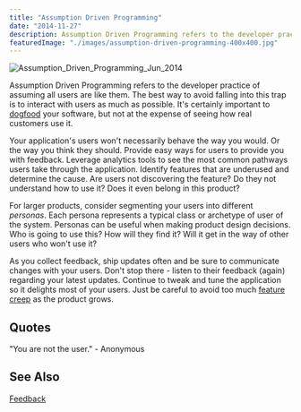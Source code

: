 ```yaml
---
title: "Assumption Driven Programming"
date: "2014-11-27"
description: Assumption Driven Programming refers to the developer practice of assuming all users are like them.
featuredImage: "./images/assumption-driven-programming-400x400.jpg"
---
```


![Assumption_Driven_Programming_Jun_2014](images/assumption-driven-programming-400x400.jpg)

Assumption Driven Programming refers to the developer practice of assuming all users are like them. The best way to avoid falling into this trap is to interact with users as much as possible. It's certainly important to [dogfood](/practices/dogfooding) your software, but not at the expense of seeing how real customers use it.

Your application's users won't necessarily behave the way you would. Or the way you think they should. Provide easy ways for users to provide you with feedback. Leverage analytics tools to see the most common pathways users take through the application. Identify features that are underused and determine the cause. Are users not discovering the feature? Do they not understand how to use it? Does it even belong in this product?

For larger products, consider segmenting your users into different _personas_. Each persona represents a typical class or archetype of user of the system. Personas can be useful when making product design decisions. Who is going to use this? How will they find it? Will it get in the way of other users who won't use it?

As you collect feedback, ship updates often and be sure to communicate changes with your users. Don't stop there - listen to their feedback (again) regarding your latest updates. Continue to tweak and tune the application so it delights most of your users. Just be careful to avoid too much [feature creep](feature-creep/) as the product grows.

## Quotes

"You are not the user." - Anonymous

## See Also

[Feedback](/values/feedback/)
